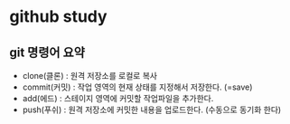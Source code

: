 # github study

## git 명령어 요약
- clone(클론) : 원격 저장소를 로컬로 복사
- commit(커밋) : 작업 영역의 현재 상태를 지정해서 저장한다. (=save)
- add(에드) : 스테이지 영역에 커밋할 작업파일을 추가한다.
- push(푸쉬) : 원격 저장소에 커밋한 내용을 업로드한다. (수동으로 동기화 한다)


